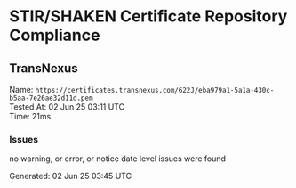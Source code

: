 # STIR/SHAKEN Certificate Repository Compliance

## TransNexus

Name: `https://certificates.transnexus.com/622J/eba979a1-5a1a-430c-b5aa-7e26ae32d11d.pem`\
Tested At: 02 Jun 25 03:11 UTC\
Time: 21ms

### Issues

no warning, or error, or notice date level issues were found

Generated: 02 Jun 25 03:45 UTC